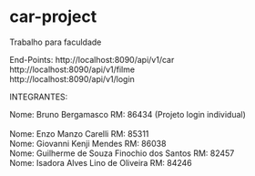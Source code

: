 # car-project
Trabalho para faculdade

End-Points:
http://localhost:8090/api/v1/car
<br>
http://localhost:8090/api/v1/filme
<br>
http://localhost:8090/api/v1/login 



INTEGRANTES:


Nome: Bruno Bergamasco RM: 86434 
(Projeto login individual)
<br>
<br>
Nome: Enzo Manzo Carelli RM: 85311 
<br>
Nome: Giovanni Kenji Mendes RM: 86038 
<br>
Nome: Guilherme de Souza Finochio dos Santos RM: 82457 
<br>
Nome: Isadora Alves Lino de Oliveira RM: 84246
